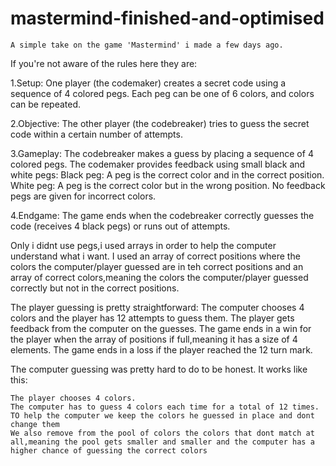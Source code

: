 # mastermind-finished-and-optimised
    A simple take on the game 'Mastermind' i made a few days ago.
    
If you're not aware of the rules here they are:  

  1.Setup: One player (the codemaker) creates a secret code using a sequence of 4 colored pegs. 
  Each peg can be one of 6 colors, and colors can be repeated.
  
  2.Objective: The other player (the codebreaker) tries to guess the secret code within a certain number of attempts.
  
  3.Gameplay:
  The codebreaker makes a guess by placing a sequence of 4 colored pegs.
  The codemaker provides feedback using small black and white pegs:
  Black peg: A peg is the correct color and in the correct position.
  White peg: A peg is the correct color but in the wrong position.
  No feedback pegs are given for incorrect colors.
  
  4.Endgame: The game ends when the codebreaker correctly guesses the code (receives 4 black pegs) or runs out of attempts.

  Only i didnt use pegs,i used arrays in order to help the computer understand what i want. I used an array of correct positions where the colors the computer/player guessed are in teh correct positions and an array of correct colors,meaning the colors the computer/player guessed correctly but not in the correct positions. 
  
  The player guessing is pretty straightforward: The computer chooses 4 colors and the player has 12 attempts to guess them. The player gets feedback from the computer on the guesses. The game ends in a win for the player when the array of positions if full,meaning it has a size of 4 elements. The game ends in a loss if the player reached the 12 turn mark.

  The computer guessing was pretty hard to do to be honest. It works like this:

    The player chooses 4 colors. 
    The computer has to guess 4 colors each time for a total of 12 times. TO help the computer we keep the colors he guessed in place and dont change them
    We also remove from the pool of colors the colors that dont match at all,meaning the pool gets smaller and smaller and the computer has a higher chance of guessing the correct colors
    
